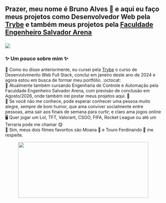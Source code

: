 
## Prazer, meu nome é Bruno Alves :hugs: e aqui eu faço meus projetos como Desenvolvedor Web pela <a href="https://www.betrybe.com/" target="_blank" rel="noreferrer noopener">Trybe</a> e também meus projetos pela <a href="https://faculdadesalvadorarena.org.br/" target="_blank" rel="noreferrer noopener">Faculdade Engenheiro Salvador Arena</a>
### <a href="https://www.linkedin.com/in/devbrunoalves/" target="_blank" rel="noreferrer noopener"> <img src="https://img.shields.io/badge/LinkedIn-0077B5?style=for-the-badge&logo=linkedin&logoColor=white"></a>
### ✨ Um pouco sobre mim ✨ 
🔹 Como eu disse anteriormente, eu cursei pela <a href="https://www.betrybe.com/" target="_blank">Trybe</a> o curso de Desenvolvimento Web Full Stack, conclui em janeiro deste ano de 2024 e agora estou em busca de formar meu portfólio. :octocat: <br>
🔹 Atualmente também cursando Engenharia de Controle e Automação pela Faculdade Engenheiro Salvador Arena, com previsão de conclusão em Agosto/2026, onde também irei postar meus projetos aqui. 🤖 
<br>
🔹 Se você não me conhece, pode esperar conhecer uma pessoa muito alegre, sempre de bom humor, que ama conviver socialmente entre pessoas, ama sair aos finais de semana para curtir, e claro ama jogos online 🖥️ Quer jogar um Lol, TFT, Valorant, CSGO, FIFA, Rocket League ou até um Terraria pode me chamar 😋
<br>
🔹 Sim, meus dois filmes favoritos são Moana 🐖 e Touro Ferdinando 🐂 me respeite.
<br>

<!-- GITHUB STATUS -->
<div align="center" display= "inline">
  <img height="180em" width="420em" src="https://github-readme-stats.vercel.app/api/top-langs/?username=BruBobotis&layout=compact&langs_count=10&theme=dracula"/>

  <!-- TEMAS: dark, radical, merko, gruvbox, tokyonight, onedark, cobalt, synthwave, highcontrast, dracula -->
</div>




